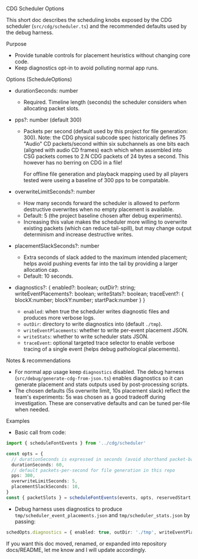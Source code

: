 CDG Scheduler Options

This short doc describes the scheduling knobs exposed by the CDG scheduler
(`src/cdg/scheduler.ts`) and the recommended defaults used by the debug
harness.

Purpose
- Provide tunable controls for placement heuristics without changing core
  code.
- Keep diagnostics opt-in to avoid polluting normal app runs.

Options (ScheduleOptions)

- durationSeconds: number
  - Required. Timeline length (seconds) the scheduler considers when allocating
    packet slots.

- pps?: number (default 300)
  - Packets per second (default used by this project for file generation: 300).
    Note: the CDG physical subcode spec historically defines 75 "Audio" CD packets/second
      within six subchannels as one bits each (aligned with audio CD frames)
      each which when assembled into CSG packets comes to 2.N CDG packets of 24 bytes a second.
      This however has no berring on CDG in a file!

    For offline file generation and playback mapping used by all players tested
    were useing a baseline of 300 pps to be compatable.

- overwriteLimitSeconds?: number
  - How many seconds forward the scheduler is allowed to perform destructive
    overwrites when no empty placement is available.
  - Default: 5 (the project baseline chosen after debug experiments).
  - Increasing this value makes the scheduler more willing to overwrite
    existing packets (which can reduce tail-spill), but may change output
    determinism and increase destructive writes.

- placementSlackSeconds?: number
  - Extra seconds of slack added to the maximum intended placement; helps
    avoid pushing events far into the tail by providing a larger allocation
    cap.
  - Default: 10 seconds.

- diagnostics?: { enabled?: boolean; outDir?: string; writeEventPlacements?: boolean; writeStats?: boolean; traceEvent?: { blockX:number; blockY:number; startPack:number } }
  - `enabled`: when true the scheduler writes diagnostic files and produces
    more verbose logs.
  - `outDir`: directory to write diagnostics into (default `./tmp`).
  - `writeEventPlacements`: whether to write per-event placement JSON.
  - `writeStats`: whether to write scheduler stats JSON.
  - `traceEvent`: optional targeted trace selector to enable verbose tracing
    of a single event (helps debug pathological placements).

Notes & recommendations
- For normal app usage keep `diagnostics` disabled. The debug harness
  (`src/debug/generate-cdg-from-json.ts`) enables diagnostics so it can
  generate placement and stats outputs used by post-processing scripts.
- The chosen defaults (5s overwrite limit, 10s placement slack) reflect the
  team's experiments: 5s was chosen as a good tradeoff during investigation.
  These are conservative defaults and can be tuned per-file when needed.

Examples

- Basic call from code:

```ts
import { scheduleFontEvents } from '../cdg/scheduler'

const opts = {
  // durationSeconds is expressed in seconds (avoid shorthand packet-based values)
  durationSeconds: 60,
  // default packets-per-second for file generation in this repo
  pps: 300,
  overwriteLimitSeconds: 5,
  placementSlackSeconds: 10,
}
const { packetSlots } = scheduleFontEvents(events, opts, reservedStart, initialPacketSlots)
```

- Debug harness uses diagnostics to produce `tmp/scheduler_event_placements.json`
  and `tmp/scheduler_stats.json` by passing:

```ts
schedOpts.diagnostics = { enabled: true, outDir: './tmp', writeEventPlacements: true, writeStats: true }
```

If you want this doc moved, renamed, or expanded into repository docs/README,
let me know and I will update accordingly.
